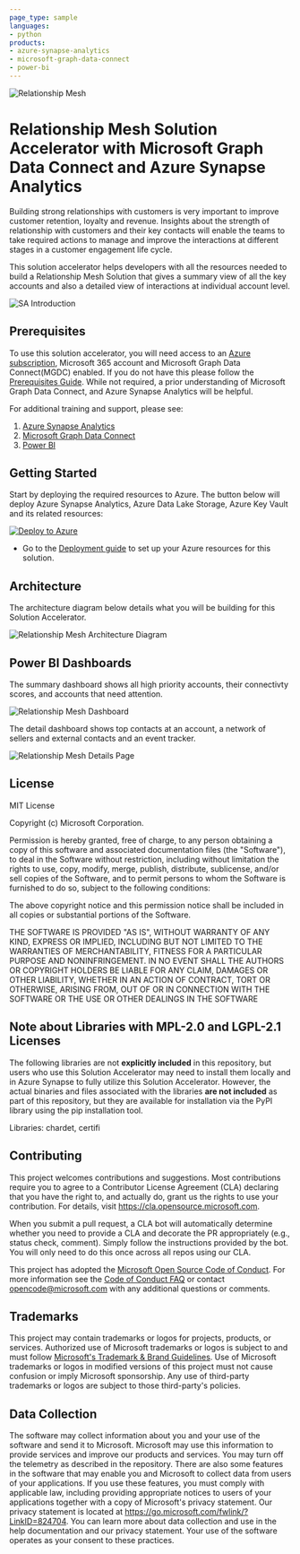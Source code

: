 ```yaml
---
page_type: sample
languages:
- python
products:
- azure-synapse-analytics
- microsoft-graph-data-connect
- power-bi
---
```


![Relationship Mesh](./Deployment/img/RelationshipMeshSA.png)

# Relationship Mesh Solution Accelerator with Microsoft Graph Data Connect and Azure Synapse Analytics
Building strong relationships with customers is very important to improve customer retention, loyalty and revenue. Insights about the strength of relationship with customers and their key contacts will enable the teams to take required actions to manage and improve the interactions at different stages in a customer engagement life cycle.

This solution accelerator helps developers with all the resources needed to build a Relationship Mesh Solution that gives a summary view of all the key accounts and also a detailed view of interactions at individual account level.

![SA Introduction](./Deployment/img/SAIntroduction.png) 

## Prerequisites
To use this solution accelerator, you will need access to an [Azure subscription](https://azure.microsoft.com/free/), Microsoft 365 account and Microsoft Graph Data Connect(MGDC) enabled. If you do not have this please follow the [Prerequisites Guide](./Deployment/Prerequisites.md). While not required, a prior understanding of Microsoft Graph Data Connect, and Azure Synapse Analytics will be helpful.

For additional training and support, please see:

1. [Azure Synapse Analytics](https://azure.microsoft.com/en-us/services/synapse-analytics/) 
2. [Microsoft Graph Data Connect](https://docs.microsoft.com/en-us/graph/)
3. [Power BI](https://docs.microsoft.com/en-us/power-bi/)

## Getting Started
Start by deploying the required resources to Azure. The button below will deploy Azure Synapse Analytics, Azure Data Lake Storage, Azure Key Vault and its related resources:

[![Deploy to Azure](https://aka.ms/deploytoazurebutton)](https://portal.azure.com/#create/Microsoft.Template/uri/https%3A%2F%2Fraw.githubusercontent.com%2Fmicrosoft%2FRelationship-Mesh-Solution-Accelerator-with-MGDC-and-Azure-Synapse-Analytics%2Fmain%2FDeployment%2Fdeploy.json)

* Go to the [Deployment guide](./Deployment/Deployment.md) to set up your Azure resources for this solution.  

## Architecture

The architecture diagram below details what you will be building for this Solution Accelerator.

![Relationship Mesh Architecture Diagram](./Deployment/img/SAArchitecture.png "Relationship Mesh Architecture Diagram")

## Power BI Dashboards

The summary dashboard shows all high priority accounts, their connectivty scores, and accounts that need attention.

![Relationship Mesh Dashboard](./Deployment/img/HPADashboard.png "Relationship Mesh Dashboard")

The detail dashboard shows top contacts at an account, a network of sellers and external contacts and an event tracker.

![Relationship Mesh Details Page](./Deployment/img/HPADetailsPage.png "Relationship Mesh Details Page")

## License
MIT License

Copyright (c) Microsoft Corporation.

Permission is hereby granted, free of charge, to any person obtaining a copy
of this software and associated documentation files (the "Software"), to deal
in the Software without restriction, including without limitation the rights
to use, copy, modify, merge, publish, distribute, sublicense, and/or sell
copies of the Software, and to permit persons to whom the Software is
furnished to do so, subject to the following conditions:

The above copyright notice and this permission notice shall be included in all
copies or substantial portions of the Software.

THE SOFTWARE IS PROVIDED "AS IS", WITHOUT WARRANTY OF ANY KIND, EXPRESS OR
IMPLIED, INCLUDING BUT NOT LIMITED TO THE WARRANTIES OF MERCHANTABILITY,
FITNESS FOR A PARTICULAR PURPOSE AND NONINFRINGEMENT. IN NO EVENT SHALL THE
AUTHORS OR COPYRIGHT HOLDERS BE LIABLE FOR ANY CLAIM, DAMAGES OR OTHER
LIABILITY, WHETHER IN AN ACTION OF CONTRACT, TORT OR OTHERWISE, ARISING FROM,
OUT OF OR IN CONNECTION WITH THE SOFTWARE OR THE USE OR OTHER DEALINGS IN THE
SOFTWARE

## Note about Libraries with MPL-2.0 and LGPL-2.1 Licenses   
The following libraries are not **explicitly included** in this repository, but users who use this Solution Accelerator may need to install them locally and in Azure Synapse to fully utilize this Solution Accelerator. However, the actual binaries and files associated with the libraries **are not included** as part of this repository, but they are available for installation via the PyPI library using the pip installation tool.  
  
Libraries: chardet, certifi

## Contributing
This project welcomes contributions and suggestions.  Most contributions require you to agree to a Contributor License Agreement (CLA) declaring that you have the right to, and actually do, grant us the rights to use your contribution. For details, visit https://cla.opensource.microsoft.com.

When you submit a pull request, a CLA bot will automatically determine whether you need to provide a CLA and decorate the PR appropriately (e.g., status check, comment). Simply follow the instructions provided by the bot. You will only need to do this once across all repos using our CLA.

This project has adopted the [Microsoft Open Source Code of Conduct](https://opensource.microsoft.com/codeofconduct/). For more information see the [Code of Conduct FAQ](https://opensource.microsoft.com/codeofconduct/faq/) or contact [opencode@microsoft.com](mailto:opencode@microsoft.com) with any additional questions or comments.

## Trademarks
This project may contain trademarks or logos for projects, products, or services. Authorized use of Microsoft trademarks or logos is subject to and must follow [Microsoft's Trademark & Brand Guidelines](https://www.microsoft.com/en-us/legal/intellectualproperty/trademarks/usage/general). Use of Microsoft trademarks or logos in modified versions of this project must not cause confusion or imply Microsoft sponsorship. Any use of third-party trademarks or logos are subject to those third-party's policies.

## Data Collection
The software may collect information about you and your use of the software and send it to Microsoft. Microsoft may use this information to provide services and improve our products and services. You may turn off the telemetry as described in the repository. There are also some features in the software that may enable you and Microsoft to collect data from users of your applications. If you use these features, you must comply with applicable law, including providing appropriate notices to users of your applications together with a copy of Microsoft's privacy statement. Our privacy statement is located at https://go.microsoft.com/fwlink/?LinkID=824704. You can learn more about data collection and use in the help documentation and our privacy statement. Your use of the software operates as your consent to these practices.

